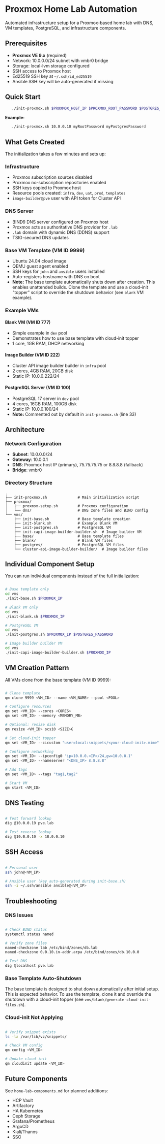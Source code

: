 # Proxmox Home Lab Automation

Automated infrastructure setup for a Proxmox-based home lab with DNS, VM templates, PostgreSQL, and infrastructure components.

## Prerequisites

- **Proxmox VE 9.x** (required)
- Network: 10.0.0.0/24 subnet with vmbr0 bridge
- Storage: local-lvm storage configured
- SSH access to Proxmox host
- Ed25519 SSH key at `~/.ssh/id_ed25519`
- Ansible SSH key will be auto-generated if missing

## Quick Start

```bash
   ./init-proxmox.sh $PROXMOX_HOST_IP $PROXMOX_ROOT_PASSWORD $POSTGRES_PASSWORD
```

**Example:**
```bash
   ./init-proxmox.sh 10.0.0.10 myRootPassword myPostgresPassword
```

## What Gets Created

The initialization takes a few minutes and sets up:

### Infrastructure
- Proxmox subscription sources disabled
- Proxmox no-subscription repositories enabled
- SSH keys copied to Proxmox host
- Resource pools created: `infra`, `dev`, `uat`, `prod`, `templates`
- `image-builder@pve` user with API token for Cluster API

### DNS Server
- BIND9 DNS server configured on Proxmox host
- Proxmox acts as authoritative DNS provider for `.lab`
- `.lab` domain with dynamic DNS (DDNS) support
- TSIG-secured DNS updates

### Base VM Template (VM ID 9999)
- Ubuntu 24.04 cloud image
- QEMU guest agent enabled
- SSH keys for `john` and `ansible` users installed
- Auto-registers hostname with DNS on boot
- **Note:** The base template automatically shuts down after creation. This enables unattended builds.
  Clone the template and use a cloud-init "topper" script to override the shutdown behavior (see `blank` VM example).

### Example VMs

#### Blank VM (VM ID 777)
- Simple example in `dev` pool
- Demonstrates how to use base template with cloud-init topper
- 1 core, 1GB RAM, DHCP networking

#### Image Builder (VM ID 222)
- Cluster API image builder builder in `infra` pool
- 2 cores, 4GB RAM, 20GB disk
- Static IP: 10.0.0.222/24

#### PostgreSQL Server (VM ID 100)
- PostgreSQL 17 server in `dev` pool
- 4 cores, 16GB RAM, 100GB disk
- Static IP: 10.0.0.100/24
- **Note:** Commented out by default in `init-proxmox.sh` (line 33)

## Architecture

### Network Configuration

- **Subnet**: 10.0.0.0/24
- **Gateway**: 10.0.0.1
- **DNS**: Proxmox host IP (primary), 75.75.75.75 or 8.8.8.8 (fallback)
- **Bridge**: vmbr0

### Directory Structure

```
.
├── init-proxmox.sh              # Main initialization script
├── proxmox/
│   ├── proxmox-setup.sh         # Proxmox configuration
│   └── dns/                     # DNS zone files and BIND config
└── vms/
    ├── init-base.sh             # Base template creation
    ├── init-blank.sh            # Example Blank VM
    ├── init-postgres.sh         # PostgreSQL VM
    ├── init-capi-image-builder-builder.sh  # Image builder VM
    ├── base/                    # Base template files
    ├── blank/                   # Blank VM files
    ├── postgres/                # PostgreSQL VM files
    └── cluster-api-image-builder-builder/  # Image builder files
```

## Individual Component Setup

You can run individual components instead of the full initialization:

```bash

# Base template only
cd vms
./init-base.sh $PROXMOX_IP

# Blank VM only
cd vms
./init-blank.sh $PROXMOX_IP

# PostgreSQL VM
cd vms
./init-postgres.sh $PROXMOX_IP $POSTGRES_PASSWORD

# Image builder builder VM
cd vms
./init-capi-image-builder-builder.sh $PROXMOX_IP
```

## VM Creation Pattern

All VMs clone from the base template (VM ID 9999):

```bash

# Clone template
qm clone 9999 <VM_ID> --name <VM_NAME> --pool <POOL>

# Configure resources
qm set <VM_ID> --cores <CORES>
qm set <VM_ID> --memory <MEMORY_MB>

# Optional: resize disk
qm resize <VM_ID> scsi0 <SIZE>G

# Set cloud-init topper
qm set <VM_ID> --cicustom "user=local:snippets/<your-cloud-init>.mime"

# Configure networking
qm set <VM_ID> --ipconfig0 "ip=10.0.0.<IP>/24,gw=10.0.0.1"
qm set <VM_ID> --nameserver "<DNS_IP> 8.8.8.8"

# Add tags
qm set <VM_ID> --tags "tag1,tag2"

# Start VM
qm start <VM_ID>
```

## DNS Testing

```bash

# Test forward lookup
dig @10.0.0.10 pve.lab

# Test reverse lookup
dig @10.0.0.10 -x 10.0.0.10
```

## SSH Access

```bash

# Personal user
ssh john@<VM_IP>

# Ansible user (key auto-generated during init-base.sh)
ssh -i ~/.ssh/ansible ansible@<VM_IP>
```

## Troubleshooting

### DNS Issues

```bash

# Check BIND status
systemctl status named

# Verify zone files
named-checkzone lab /etc/bind/zones/db.lab
named-checkzone 0.0.10.in-addr.arpa /etc/bind/zones/db.10.0.0

# Test DNS
dig @localhost pve.lab
```

### Base Template Auto-Shutdown

The base template is designed to shut down automatically after initial setup. This is expected behavior. To use the template, clone it and override the shutdown with a cloud-init topper (see `vms/blank/generate-cloud-init-files.sh`).

### Cloud-init Not Applying

```bash

# Verify snippet exists
ls -la /var/lib/vz/snippets/

# Check VM config
qm config <VM_ID>

# Update cloud-init
qm cloudinit update <VM_ID>
```

## Future Components

See `home-lab-components.md` for planned additions:
- HCP Vault
- Artifactory
- HA Kubernetes
- Ceph Storage
- Grafana/Prometheus
- ArgoCD
- Kiali/Thanos
- SSO